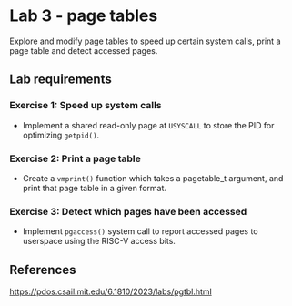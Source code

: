 # Lab 3 - page tables
Explore and modify page tables to speed up certain system calls, print a page table and detect accessed pages.

## Lab requirements

### Exercise 1: Speed up system calls
   - Implement a shared read-only page at `USYSCALL` to store the PID for optimizing `getpid()`.  


### Exercise 2: Print a page table
   - Create a `vmprint()` function which takes a pagetable_t argument, and print that page table in a given format.  


### Exercise 3: Detect which pages have been accessed
   - Implement `pgaccess()` system call to report accessed pages to userspace using the RISC-V access bits.  
 
## References
https://pdos.csail.mit.edu/6.1810/2023/labs/pgtbl.html